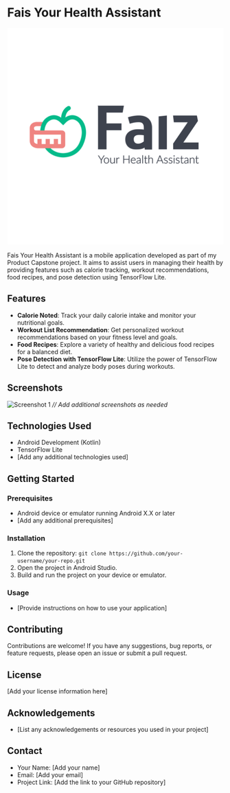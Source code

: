 # Fais Your Health Assistant

![App Logo](logo_faiz.svg)

Fais Your Health Assistant is a mobile application developed as part of my Product Capstone project. It aims to assist users in managing their health by providing features such as calorie tracking, workout recommendations, food recipes, and pose detection using TensorFlow Lite.

## Features

- **Calorie Noted**: Track your daily calorie intake and monitor your nutritional goals.
- **Workout List Recommendation**: Get personalized workout recommendations based on your fitness level and goals.
- **Food Recipes**: Explore a variety of healthy and delicious food recipes for a balanced diet.
- **Pose Detection with TensorFlow Lite**: Utilize the power of TensorFlow Lite to detect and analyze body poses during workouts.

## Screenshots

![Screenshot 1](screenshots/screenshot1.png)
_// Add additional screenshots as needed_

## Technologies Used

- Android Development (Kotlin)
- TensorFlow Lite
- [Add any additional technologies used]

## Getting Started

### Prerequisites

- Android device or emulator running Android X.X or later
- [Add any additional prerequisites]

### Installation

1. Clone the repository: `git clone https://github.com/your-username/your-repo.git`
2. Open the project in Android Studio.
3. Build and run the project on your device or emulator.

### Usage

- [Provide instructions on how to use your application]

## Contributing

Contributions are welcome! If you have any suggestions, bug reports, or feature requests, please open an issue or submit a pull request.

## License

[Add your license information here]

## Acknowledgements

- [List any acknowledgements or resources you used in your project]

## Contact

- Your Name: [Add your name]
- Email: [Add your email]
- Project Link: [Add the link to your GitHub repository]
